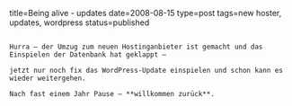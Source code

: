 title=Being alive - updates
date=2008-08-15
type=post
tags=new hoster, updates, wordpress
status=published
~~~~~~

Hurra – der Umzug zum neuen Hostinganbieter ist gemacht und das Einspielen der Datenbank hat geklappt –

jetzt nur noch fix das WordPress-Update einspielen und schon kann es wieder weitergehen.

Nach fast einem Jahr Pause – **willkommen zurück**.
